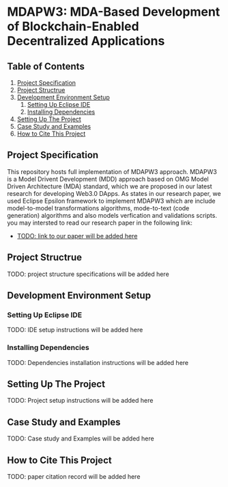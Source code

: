 # MDAPW3: MDA-Based Development of Blockchain-Enabled Decentralized Applications 
## Table of Contents
1. [Project Specification](#project-specification)
2. [Project Structrue](#project-Structrue)
3. [Development Environment Setup](#development-environment-setup)
    1. [Setting Up Eclipse IDE](#setting-up-eclipse-ide)
    2. [Installing Dependencies](#installing-dependencies)
4. [Setting Up The Project](#setting-up-the-project)
5. [Case Study and Examples](#case-study-and-examples)
6. [How to Cite This Project](#how-to-cite-this-project)

## Project Specification 
This repository hosts full implementation of MDAPW3 approach. MDAPW3 is a Model Drivent Development (MDD) approach based on OMG Model Driven Architecture (MDA) standard, which we are proposed in our latest research for developing Web3.0 DApps. As states in our research paper, we used Eclipse Epsilon framework to implement MDAPW3 which are include model-to-model transformations algorithms, mode-to-text (code generation) algorithms and also models verfication and validations scripts. you may intersted to read our research paper in the following link:
- [TODO: link to our paper will be added here](./#)
## Project Structrue
TODO: project structure specifications will be added here
## Development Environment Setup

### Setting Up Eclipse IDE
TODO: IDE setup instructions will be added here
### Installing Dependencies
TODO: Dependencies installation instructions will be added here
## Setting Up The Project
TODO: Project setup instructions will be added here
## Case Study and Examples
TODO: Case study and Examples will be added here
## How to Cite This Project
TODO: paper citation record will be added here